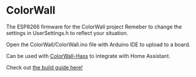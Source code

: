 # ColorWall
The ESP8266 firmware for the ColorWall project
Remeber to change the settings in UserSettings.h to reflect your situation.

Open the ColorWall/ColorWall.ino file with Arduino IDE to upload to a board.

Can be used with [ColorWall-Hass](https://github.com/woder/colorwall-hass) to integrate with Home Assistant.

Check out [the build guide here!](https://wltd.org/posts/how-to-build-a-diy-rgb-wall-for-cheap-with-colorwall)
